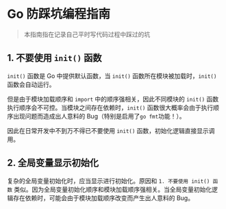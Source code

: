 # Go 防踩坑编程指南

> 本指南指在记录自己平时写代码过程中踩过的坑

## 1. 不要使用 `init()` 函数

`init()` 函数是 Go 中提供默认函数，当 `init()` 函数所在模块被加载时，`init()` 函数会自动运行。

但是由于模块加载顺序和 `import` 中的顺序强相关，因此不同模块的 `init()` 函数执行顺序会不可控。当模块之间存在依赖时，`init()` 函数很大概率会由于执行顺序出现问题而造成出人意料的 Bug（特别是启用了`go fmt`功能！）。

因此在日常开发中不到万不得已不要使用 `init()` 函数，初始化逻辑直接显示调用。

 

## 2. 全局变量显示初始化

复杂的全局变量初始化时，应当显示进行初始化。原因和 `1. 不要使用 init() 函数` 类似。因为全局变量初始化顺序和模块加载顺序强相关。当全局变量初始化逻辑存在依赖时，可能会由于模块加载顺序改变而产生出人意料的 Bug。